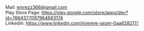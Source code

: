 Mail: emrezz366@gmail.com\
Play Store Page: https://play.google.com/store/apps/dev?id=7664377097964883174 \
LinkedIn: https://www.linkedin.com/in/emre-sezer-0aa628217/
